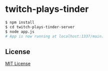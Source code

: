 twitch-plays-tinder
===
```sh
$ npm install
$ cd twitch-plays-tinder-server
$ node app.js
# App is now running at localhost:1337/main. 
```

## License
[MIT License](LICENSE)

